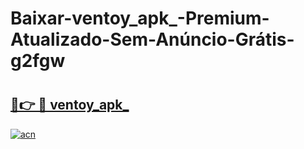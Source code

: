 # Baixar-ventoy_apk_-Premium-Atualizado-Sem-Anúncio-Grátis-g2fgw

# <h2><a href="https://jt6k23.esa.edu.pl?src=ventoy_apk_&ref=g2fgw">🔗👉 🔴 ventoy_apk_</a></h2>

[![acn](https://github.com/user-attachments/assets/0f9c940e-d8b0-45ae-aac7-cd30a18b3e1c)](https://jt6k23.esa.edu.pl?src=ventoy_apk_&ref=g2fgw)

